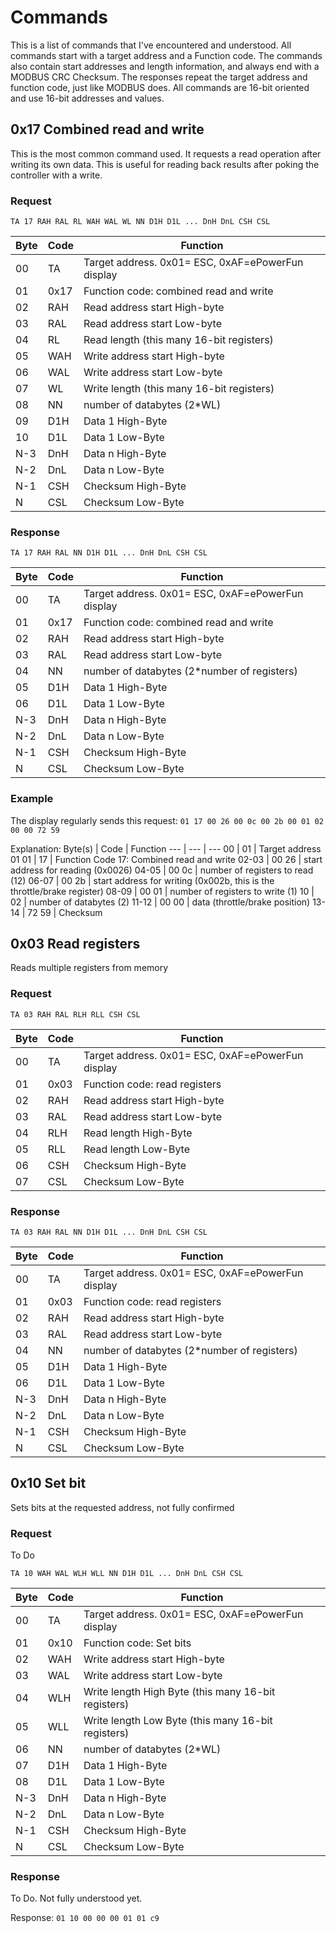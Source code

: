 # Commands

This is a list of commands that I've encountered and understood. 
All commands start with a target address and a Function code. 
The commands also contain start addresses and length information, and always end with a MODBUS CRC Checksum.
The responses repeat the target address and function code, just like MODBUS does.
All commands are 16-bit oriented and use 16-bit addresses and values.

## 0x17 Combined read and write

This is the most common command used. It requests a read operation after writing its own data. This is useful for reading back results after poking the controller with a write.

### Request

`TA 17 RAH RAL RL WAH WAL WL NN D1H D1L ... DnH DnL CSH CSL`

Byte | Code | Function
--- | --- | ---
00 | TA | Target address. 0x01= ESC, 0xAF=ePowerFun display
01 | 0x17 | Function code: combined read and write
02 | RAH | Read address start High-byte
03 | RAL | Read address start Low-byte
04 | RL | Read length (this many 16-bit registers)
05 | WAH | Write address start High-byte
06 | WAL | Write address start Low-byte
07 | WL | Write length (this many 16-bit registers)
08 | NN | number of databytes (2*WL)
09 | D1H | Data 1 High-Byte
10 | D1L | Data 1 Low-Byte
N-3 | DnH | Data n High-Byte
N-2 | DnL | Data n Low-Byte
N-1 | CSH | Checksum High-Byte
N | CSL | Checksum Low-Byte

### Response

`TA 17 RAH RAL NN D1H D1L ... DnH DnL CSH CSL`

Byte | Code | Function
--- | --- | ---
00 | TA | Target address. 0x01= ESC, 0xAF=ePowerFun display
01 | 0x17 | Function code: combined read and write
02 | RAH | Read address start High-byte
03 | RAL | Read address start Low-byte
04 | NN | number of databytes (2*number of registers)
05 | D1H | Data 1 High-Byte
06 | D1L | Data 1 Low-Byte
N-3 | DnH | Data n High-Byte
N-2 | DnL | Data n Low-Byte
N-1 | CSH | Checksum High-Byte
N | CSL | Checksum Low-Byte


### Example

The display regularly sends this request:
`01 17 00 26 00 0c 00 2b 00 01 02 00 00 72 59`

Explanation:
Byte(s) | Code | Function
--- | --- | ---
00 | 01 | Target address 01
01 | 17 | Function Code 17: Combined read and write
02-03 | 00 26 | start address for reading (0x0026)
04-05 | 00 0c | number of registers to read (12)
06-07 | 00 2b | start address for writing (0x002b, this is the throttle/brake register)
08-09 | 00 01 | number of registers to write (1)
10 | 02 | number of databytes (2)
11-12 | 00 00 | data (throttle/brake position)
13-14 | 72 59 | Checksum

## 0x03 Read registers

Reads multiple registers from memory

### Request 

`TA 03 RAH RAL RLH RLL CSH CSL`

Byte | Code | Function
--- | --- | ---
00 | TA | Target address. 0x01= ESC, 0xAF=ePowerFun display
01 | 0x03 | Function code: read registers
02 | RAH | Read address start High-byte
03 | RAL | Read address start Low-byte
04 | RLH | Read length High-Byte
05 | RLL | Read length Low-Byte
06 | CSH | Checksum High-Byte
07 | CSL | Checksum Low-Byte

### Response

`TA 03 RAH RAL NN D1H D1L ... DnH DnL CSH CSL`

Byte | Code | Function
--- | --- | ---
00 | TA | Target address. 0x01= ESC, 0xAF=ePowerFun display
01 | 0x03 | Function code: read registers
02 | RAH | Read address start High-byte
03 | RAL | Read address start Low-byte
04 | NN | number of databytes (2*number of registers)
05 | D1H | Data 1 High-Byte
06 | D1L | Data 1 Low-Byte
N-3 | DnH | Data n High-Byte
N-2 | DnL | Data n Low-Byte
N-1 | CSH | Checksum High-Byte
N | CSL | Checksum Low-Byte


## 0x10 Set bit

Sets bits at the requested address, not fully confirmed

### Request

To Do

`TA 10 WAH WAL WLH WLL NN D1H D1L ... DnH DnL CSH CSL`

Byte | Code | Function
--- | --- | ---
00 | TA | Target address. 0x01= ESC, 0xAF=ePowerFun display
01 | 0x10 | Function code: Set bits
02 | WAH | Write address start High-byte
03 | WAL | Write address start Low-byte
04 | WLH | Write length High Byte (this many 16-bit registers)
05 | WLL | Write length Low Byte (this many 16-bit registers)
06 | NN | number of databytes (2*WL)
07 | D1H | Data 1 High-Byte
08 | D1L | Data 1 Low-Byte
N-3 | DnH | Data n High-Byte
N-2 | DnL | Data n Low-Byte
N-1 | CSH | Checksum High-Byte
N | CSL | Checksum Low-Byte

### Response

To Do. Not fully understood yet.

Response: `01 10 00 00 00 01 01 c9`